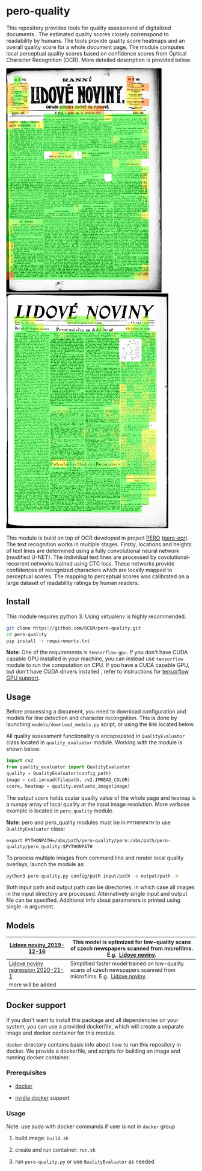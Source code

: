 # pero-quality

This repository provides tools for quality assessment of digitalized documents . The estimated quality scores closely correnspond to readability by humans. The tools provide quality score heatmaps and an overall quality score for a whole document page. The module computes local perceptual quality scores based on confidence scores  from Optical Character Recognition (OCR). More detailed description is provided below.

![](images/image0.jpg) ![](images/image2.jpg)

This module is build on top of OCR developed in project [PERO](https://pero.fit.vutbr.cz/) ([pero-ocr](https://github.com/DCGM/pero-ocr)). The text recognition works in multiple stages. Firstly, locations and heights of text lines are determined using a fully convolutional neural network (modified U-NET).  The individual text lines are processed by covolutional-recurrent networks trained using CTC loss. These networks provide confidences of recognized characters which are locally mapped to perceptual scores. The mapping to perceptual scores was calibrated on a large dataset of readability ratings by human readers. 

## Install

This module requires python 3. Using virtualenv is highly recommended.

```bash
git clone https://github.com/DCGM/pero-quality.git
cd pero-quality
pip install -r requirements.txt
```

**Note**: One of the requirements is `tensorflow-gpu`. If you don't have CUDA capable GPU installed in your machine, you can instead use `tensorflow` module to run the computation on CPU. If you have a CUDA capable GPU, but don't have CUDA drivers installed , refer to instructions for [tensorflow GPU support](https://www.tensorflow.org/install/gpu).

## Usage

Before processing a document, you need to download configuration and models for line detection and character recongnition. This is done by launching `models/download_models.py` script, or using the link located below.

All quality assessment functionality is encapsulated in `QualityEvaluator` class  located in `quality_evaluator` module. Working with the module is shown below:

```python
import cv2
from quality_evaluator import QualityEvaluator
quality = QualityEvaluator(config_path)
image = cv2.imread(filepath, cv2.IMREAD_COLOR)
score, heatmap = quality.evaluate_image(image)
```

The output `score` holds scalar quality value of the whole page and `heatmap` is a numpy array of local quality at the input image resolution. More verbose example is located in `pero_quality` module.

**Note**: pero and pero_quality modules must be in `PYTHONPATH` to use `QualityEvaluator` class:

```
export PYTHONPATH=/abs/path/pero-quality/pero:/abs/path/pero-quality/pero_quality:$PYTHONPATH
```

To process multiple images from command line and render local quality overlays, launch the module as: 

```bash
python3 pero-quality.py config/path input/path -o output/path -v
```

Both input path and output path can be directories, in which case all images in the input directory are processed. Alternatively single input and output file can be specified. Additional info about parameters is printed using single `-h`  argument.

## Models

| [Lidove noviny_2019-12-16](http://www.fit.vutbr.cz/~ihradis/pero-models/ocr_quality_LN_2019-12-16.zip)   | This model is optimized for low-quality scans of  czech newspapers scanned from microfilms. E.g.  [Lidove noviny](http://www.digitalniknihovna.cz/mzk/periodical/uuid:bdc405b0-e5f9-11dc-bfb2-000d606f5dc6).       |
| -------------------------------------------------------------------------------------------------------- | ------------------------------------------------------------------------------------------------------------------------------------------------------------------------------------------------------------------ |
| [Lidove noviny regression 2020-21-1](www.fit.vutbr.cz/~ihradis/pero-models/regression_model_LN_27.1.zip) | Simplified faster model trained on low-quality scans of czech newspapers scanned from microfilms. E.g.  [Lidove noviny](http://www.digitalniknihovna.cz/mzk/periodical/uuid:bdc405b0-e5f9-11dc-bfb2-000d606f5dc6). |
| more will be added                                                                                       |                                                                                                                                                                                                                    |

## Docker support

If you don't want to install this package and all dependencies on your system, you can use a provided dockerfile, which will create a separate image and docker container for this module.

`docker` directory contains basic info about how to run this repository in docker. We provide a dockerfile, and scripts for building an image and running docker container.

### Prerequisites

- [docker](https://docs.docker.com/install/linux/docker-ce/ubuntu/#install-docker-engine---community-)

- [nvidia docker](https://github.com/NVIDIA/nvidia-docker) support

### Usage

Note: use sudo with docker commands if user is not in `docker` group

1. build image: `build.sh`

2. create and run container: `run.sh`

3. run `pero-quality.py` or use `QualityEvaluator` as needed
